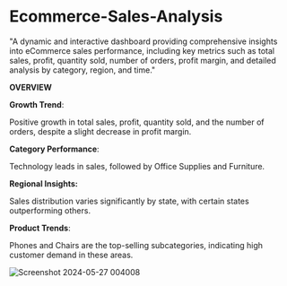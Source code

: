 # Ecommerce-Sales-Analysis
 "A dynamic and interactive dashboard providing comprehensive insights into eCommerce sales performance, including key metrics such as total sales, profit, quantity sold, number of orders, profit margin, and detailed analysis by category, region, and time."
 
**OVERVIEW**

**Growth Trend**:

Positive growth in total sales, profit, quantity sold, and the number of orders, despite a slight decrease in profit margin.


**Category Performance**:

Technology leads in sales, followed by Office Supplies and Furniture.


**Regional Insights:**

Sales distribution varies significantly by state, with certain states outperforming others.


**Product Trends**: 

Phones and Chairs are the top-selling subcategories, indicating high customer demand in these areas.



 
![Screenshot 2024-05-27 004008](https://github.com/Preethi0171/Ecommerce-Sales-/assets/169077930/4eab7eaa-a44b-4e6e-9a72-b03eb5a660c1)
